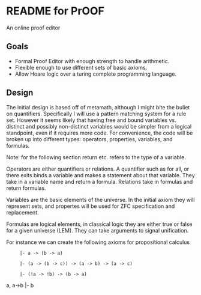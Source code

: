 README for PrOOF
================
An online proof editor

Goals
------
 * Formal Proof Editor with enough strength to handle arithmetic.
 * Flexible enough to use different sets of basic axioms.
 * Allow Hoare logic over a turing complete programming language.

Design
-------
  The initial design is based off of metamath, although I might bite the bullet 
on quantifiers. Specifically I will use a pattern matching system for a rule
set. However it seems likely that having free and bound variables vs. distinct
and possibly non-distinct variables would be simpler from a logical standpoint,
even if it requires more code. For convenience, the code will be broken up into
different types: operators, properties, variables, and formulas.

Note: for the following section return etc. refers to the type of a variable.

Operators are either quantifiers or relations. A quantifier such as for all, or
there exits binds a variable and makes a statement about that variable. They
take in a variable name and return a formula. Relations take in formulas and
return formulas.

Variables are the basic elements of the universe. In the initial axiom they
will represent sets, and propertes will be used for ZFC specification and
replacement.

Formulas are logical elements, in classical logic they are either true or
false for a given universe (LEM). They can take arguments to signal unification.

For instance we can create the following axioms for propositional calculus

         |- a -> (b -> a)

         |- (a -> (b -> c)) -> (a -> b) -> (a -> c)

         |- (!a -> !b) -> (b -> a)

  a, a->b |- b

 

